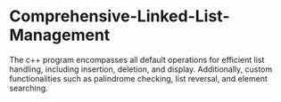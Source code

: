 # Comprehensive-Linked-List-Management
The c++ program encompasses all default operations for efficient list handling, including insertion, deletion, and display.  Additionally, custom functionalities such as palindrome checking, list reversal, and element searching.
